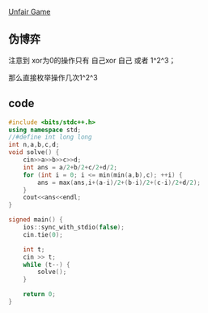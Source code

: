 <!--
 * @Author: Z-Es-0 zes18642300628@qq.com
 * @Date: 2024-10-27 22:07:03
 * @LastEditors: Z-Es-0 zes18642300628@qq.com
 * @LastEditTime: 2024-10-27 22:08:50
 * @FilePath: \Algorithm-learning-and-communication\复健\Unfair Game.md
 * @Description: 这是默认设置,请设置`customMade`, 打开koroFileHeader查看配置 进行设置: https://github.com/OBKoro1/koro1FileHeader/wiki/%E9%85%8D%E7%BD%AE
-->
[Unfair Game](https://codeforces.com/contest/1955/problem/F)

## 伪博弈

注意到 xor为0的操作只有 自己xor 自己 或者 1^2^3；

那么直接枚举操作几次1^2^3

## code

```cpp
#include <bits/stdc++.h>
using namespace std;
//#define int long long
int n,a,b,c,d;
void solve() {
    cin>>a>>b>>c>>d;
    int ans = a/2+b/2+c/2+d/2;
    for (int i = 0; i <= min(min(a,b),c); ++i) {
        ans = max(ans,i+(a-i)/2+(b-i)/2+(c-i)/2+d/2);
    }
    cout<<ans<<endl;
}

signed main() {
    ios::sync_with_stdio(false);
    cin.tie(0);

    int t;
    cin >> t;
    while (t--) {
        solve();
    }

    return 0;
}
```